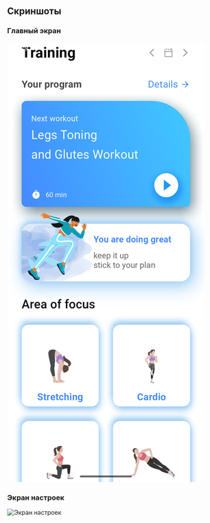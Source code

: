 ## Скриншоты

### Главный экран
![Главный экран](Screenshot_main_page.png)


### Экран настроек
![Экран настроек](./screenshots/settings-screen.png)
